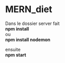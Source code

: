 # MERN_diet

Dans le dossier server fait<br>
<b>npm install</b>
<br />ou<br>
<b>npm install nodemon</b>

ensuite<br>
<b>npm start</b>
